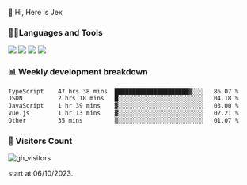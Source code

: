  👋 Hi, Here is Jex

 

### 🧑‍💻Languages and Tools

<code><a href="https://react.dev"><img src="https://api.iconify.design/logos:react.svg" /></a></code>
<code><a href="https://github.com/vuejs/core"><img src="https://api.iconify.design/logos:vue.svg" /></a></code> 
<code><a href="https://github.com/microsoft/TypeScript"><img src="https://api.iconify.design/logos:typescript-icon.svg" /></a></code>
<code><a href="https://threejs.org/"><img src="https://api.iconify.design/logos:threejs.svg" /></a></code>

### 📊 Weekly development breakdown

<!--START_SECTION:waka-->

```txt
TypeScript    47 hrs 38 mins  █████████████████████▓░░░   86.07 %
JSON          2 hrs 18 mins   █░░░░░░░░░░░░░░░░░░░░░░░░   04.18 %
JavaScript    1 hr 39 mins    ▓░░░░░░░░░░░░░░░░░░░░░░░░   03.00 %
Vue.js        1 hr 13 mins    ▓░░░░░░░░░░░░░░░░░░░░░░░░   02.21 %
Other         35 mins         ▒░░░░░░░░░░░░░░░░░░░░░░░░   01.07 %
```

<!--END_SECTION:waka-->


### 👀 Visitors Count

![gh_visitors](https://profile-counter.glitch.me/jexlau/count.svg)

start at 06/10/2023.
